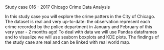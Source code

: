 Study case 016 - 2017 Chicago Crime Data Analysis


In this study case you will explore the crime patters in the City of Chicago. The dataset is real and very up-to-date: the observation represent each crime recorded by the police department in January and February of this very year - 2 months ago!
To deal with data we will use Pandas dataframes and to visualize we will use seaborn boxplots and KDE plots. The findings of the study case are real and can be linked with real world map.
